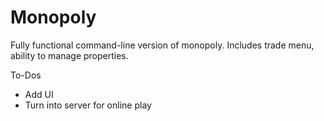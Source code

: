 # Monopoly

Fully functional command-line version of monopoly. Includes trade menu, ability to manage properties. 

To-Dos
- Add UI
- Turn into server for online play
